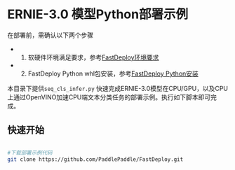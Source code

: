 # ERNIE-3.0 模型Python部署示例

在部署前，需确认以下两个步骤

- 1. 软硬件环境满足要求，参考[FastDeploy环境要求](../../../../docs/cn/build_and_install/download_prebuilt_libraries.md)
- 2. FastDeploy Python whl包安装，参考[FastDeploy Python安装](../../../../docs/cn/build_and_install/download_prebuilt_libraries.md)

本目录下提供`seq_cls_infer.py` 快速完成ERNIE-3.0模型在CPU/GPU，以及CPU上通过OpenVINO加速CPU端文本分类任务的部署示例。执行如下脚本即可完成。

## 快速开始
```bash

#下载部署示例代码
git clone https://github.com/PaddlePaddle/FastDeploy.git
